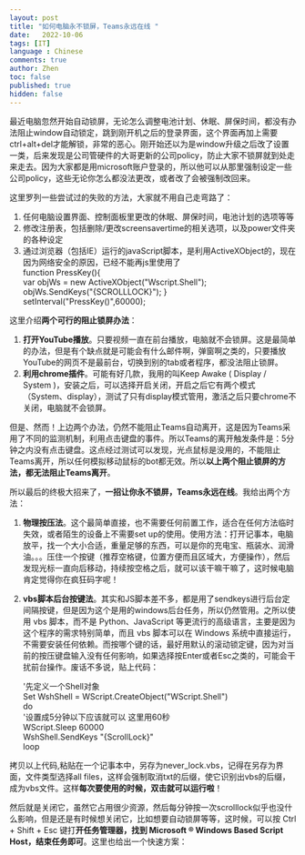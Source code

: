 ```yaml
---
layout: post
title: "如何电脑永不锁屏，Teams永远在线 "
date:   2022-10-06
tags: [IT]
language : Chinese
comments: true
author: Zhen
toc: false
published: true
hidden: false
---
```

最近电脑忽然开始自动锁屏，无论怎么调整电池计划、休眠、屏保时间，都没有办法阻止window自动锁定，跳到刚开机之后的登录界面，这个界面再加上需要ctrl+alt+del才能解锁，非常的恶心。刚开始还以为是window升级之后改了设置一类，后来发现是公司管硬件的大哥更新的公司policy，防止大家不锁屏就到处走来走去。因为大家都是用microsoft账户登录的，所以他可以从那里强制设定一些公司policy，这些无论你怎么都没法更改，或者改了会被强制改回来。

这里罗列一些尝试过的失败的方法，大家就不用自己走弯路了：
1. 任何电脑设置界面、控制面板里更改的休眠、屏保时间，电池计划的选项等等
2. 修改注册表，包括删除/更改screensavertime的相关选项，以及power文件夹的各种设定
3. 通过浏览器（包括IE）运行的javaScript脚本，是利用ActiveXObject的，现在因为网络安全的原因，已经不能再js里使用了   
    function PressKey(){   
    var objWs = new ActiveXObject("Wscript.Shell");   
    objWs.SendKeys("{SCROLLLOCK}"); }   
    setInterval("PressKey()",60000);   

这里介绍**两个可行的阻止锁屏办法**：
1. **打开YouTube播放**。只要视频一直在前台播放，电脑就不会锁屏。这是最简单的办法，但是有个缺点就是可能会有什么邮件啊，弹窗啊之类的，只要播放YouTube的网页不是最前台，切换到别的tab或者程序，都没法阻止锁屏。
2. **利用chrome插件**。可能有好几款，我用的叫Keep Awake ( Display / System )，安装之后，可以选择开启关闭，开启之后它有两个模式（System、display），测试了只有display模式管用，激活之后只要chrome不关闭，电脑就不会锁屏。

但是、然而！上边两个办法，仍然不能阻止Teams自动离开，这是因为Teams采用了不同的监测机制，利用点击键盘的事件。所以Teams的离开触发条件是：5分钟之内没有点击键盘。这点经过测试可以发现，光点鼠标是没用的，不能阻止Teams离开，所以任何模拟移动鼠标的bot都无效。所以**以上两个阻止锁屏的方法，都无法阻止Teams离开**。

所以最后的终极大招来了，**一招让你永不锁屏，Teams永远在线**。我给出两个方法：
1. **物理按压法**。这个最简单直接，也不需要任何前置工作，适合在任何方法临时失效，或者陌生的设备上不需要set up的使用。使用方法：打开记事本，电脑放平，找一个大小合适，重量足够的东西，可以是你的充电宝、瓶装水、润滑油。。。压住一个按键（推荐空格键，位置方便而且区域大，方便操作），然后发现光标一直向后移动，持续按空格之后，就可以该干嘛干嘛了，这时候电脑肯定觉得你在疯狂码字呢！
2. **vbs脚本后台按键法**。其实和JS脚本差不多，都是用了sendkeys进行后台定间隔按键，但是因为这个是用的windows后台任务，所以仍然管用。之所以使用 vbs 脚本，而不是 Python、JavaScript 等更流行的高级语言，主要是因为这个程序的需求特别简单，而且 vbs 脚本可以在 Windows 系统中直接运行，不需要安装任何依赖。而按哪个键的话，最好用默认的滚动锁定键，因为对当前的按压键盘输入没有任何影响，如果选择按Enter或者Esc之类的，可能会干扰前台操作。废话不多说，贴上代码：

    '先定义一个Shell对象   
    Set WshShell = WScript.CreateObject("WScript.Shell")   
    do   
    '设置成5分钟以下应该就可以 这里用60秒   
    WScript.Sleep 60000   
    WshShell.SendKeys "{ScrollLock}"   
    loop   

拷贝以上代码,粘贴在一个记事本中，另存为never_lock.vbs，记得在另存为界面，文件类型选择all files，这样会强制取消txt的后缀，使它识别出vbs的后缀，成为vbs文件。这样**每次要使用的时候，双击就可以运行啦**！

然后就是关闭它，虽然它占用很少资源，然后每分钟按一次scrolllock似乎也没什么影响，但是还是有时候想关闭它，比如想要自动锁屏等等，这时候，可以按 Ctrl + Shift + Esc 键打**开任务管理器，找到 Microsoft ® Windows Based Script Host，结束任务即可**。这里也给出一个快速方案：



<!--stackedit_data:
eyJoaXN0b3J5IjpbNDIyMjI4NTg0LDEyMzEzNzA1NjQsMjg0MT
EyNjMyLC0xODkyMzU2MTMxLC0xNzU2MDA0NDk2LC0xODk3OTUy
NzQ3LC01NTUyMzU4OTRdfQ==
-->
